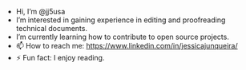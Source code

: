 - Hi, I’m @jj5usa
- I’m interested in gaining experience in editing and proofreading technical documents. 
- I’m currently learning how to contribute to open source projects.  
- 📫 How to reach me: https://www.linkedin.com/in/jessicajunqueira/
- ⚡ Fun fact: I enjoy reading.  

<!---
jj5usa/jj5usa is a ✨ special ✨ repository because its `README.md` (this file) appears on your GitHub profile.
You can click the Preview link to take a look at your changes.
--->
